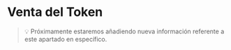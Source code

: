 # Venta del Token

> 💡 Próximamente estaremos añadiendo nueva información referente a este apartado en específico.